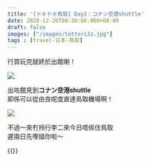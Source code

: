 ```yaml
---
title: '[ドキドキ鳥取] Day3：コナン空港shuttle'
date: 2020-12-26T08:30:00.000+08:00
draft: false
images: ["/images/tottori3z.jpg"]
tags : [travel-日本-鳥取]
---
```


行買玩完就終於出館喇！  

![](/images/tottori3z.jpg)

出咗館見到**コナン空港shuttle**  
即係可以從由良呢度直達鳥取機場啊！  

![](/images/tottori3z1.jpg)
 
不過一來冇拎行李二來今日唔係住鳥取  
遲兩日先嚟搵你啦～    
  
   
   
{{<tottori>}}  
